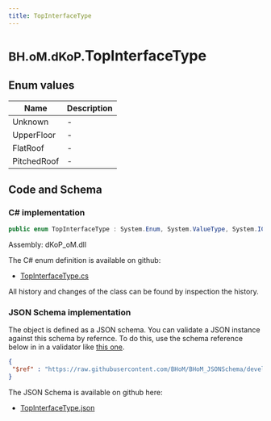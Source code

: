 ```yaml
---
title: TopInterfaceType
---
```


# <small>BH.oM.dKoP.</small>**TopInterfaceType**



## Enum values

| Name            | Description                                                    |
|-----------------|----------------------------------------------------------------|
| Unknown |  -  |
| UpperFloor |  -  |
| FlatRoof |  -  |
| PitchedRoof |  -  |


## Code and Schema

### C# implementation

``` C# title="C#"
public enum TopInterfaceType : System.Enum, System.ValueType, System.IComparable, System.ISpanFormattable, System.IFormattable, System.IConvertible
```

Assembly: dKoP_oM.dll

The C# enum definition is available on github:

- [TopInterfaceType.cs](https://github.com/BHoM/dKoP_Toolkit/blob/develop/dKoP_oM/Interfaces\Enums\TopInterfaceType.cs)

All history and changes of the class can be found by inspection the history.
### JSON Schema implementation

The object is defined as a JSON schema. You can validate a JSON instance against this schema by refernce. To do this, use the schema reference below in in a validator like [this one](https://www.jsonschemavalidator.net/).

``` json title="JSON Schema"
{
 "$ref" : "https://raw.githubusercontent.com/BHoM/BHoM_JSONSchema/develop/dKoP_oM/TopInterfaceType.json"
}
```

The JSON Schema is available on github here:

- [TopInterfaceType.json](https://github.com/BHoM/BHoM_JSONSchema/blob/develop/dKoP_oM/TopInterfaceType.json)
